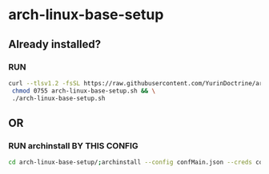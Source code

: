 # arch-linux-base-setup

## **Already installed?**
### RUN

```sh
curl --tlsv1.2 -fsSL https://raw.githubusercontent.com/YurinDoctrine/arch-linux-base-setup/main/arch-linux-base-setup.sh >arch-linux-base-setup.sh && \
 chmod 0755 arch-linux-base-setup.sh && \
 ./arch-linux-base-setup.sh

```
## **OR**
### RUN archinstall BY THIS CONFIG

```sh
cd arch-linux-base-setup/;archinstall --config confMain.json --creds confCreds.json

```
